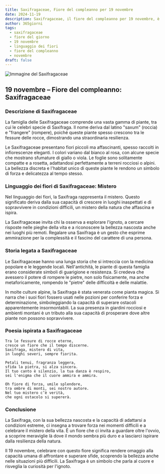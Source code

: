 ```yaml
---
title: Saxifragaceae, Fiore del compleanno per 19 novembre
date: 2024-11-19
description: Saxifragaceae, il fiore del compleanno per 19 novembre, è il simbolo di Mistero. Scopri il suo significato unico, le storie affascinanti e la poesia che celebra la sua bellezza.
author: 365giorni
tags:
  - saxifragaceae
  - fiore del giorno
  - 19 novembre
  - linguaggio dei fiori
  - fiore del compleanno
  - novembre
draft: false
---
```


![Immagine del Saxifragaceae](https://cdn.pixabay.com/photo/2016/12/13/22/11/badan-1905221_1280.jpg)


## 19 novembre – Fiore del compleanno: Saxifragaceae

### Descrizione di Saxifragaceae

La famiglia delle Saxifragaceae comprende una vasta gamma di piante, tra cui le celebri specie di Saxifraga. Il nome deriva dal latino "saxum" (roccia) e "frangere" (rompere), poiché queste piante spesso crescono tra le fessure delle rocce, dimostrando una straordinaria resilienza.

Le Saxifragaceae presentano fiori piccoli ma affascinanti, spesso raccolti in infiorescenze eleganti. I colori variano dal bianco al rosa, con alcune specie che mostrano sfumature di giallo o viola. Le foglie sono solitamente compatte e a rosetta, adattandosi perfettamente a terreni rocciosi o alpini. La bellezza discreta e l'habitat unico di queste piante le rendono un simbolo di forza e delicatezza al tempo stesso.

### Linguaggio dei fiori di Saxifragaceae: Mistero

Nel linguaggio dei fiori, la Saxifraga rappresenta il mistero. Questo significato deriva dalla sua capacità di crescere in luoghi inaspettati e di sopravvivere in condizioni difficili, un mistero della natura che affascina e ispira.

La Saxifragaceae invita chi la osserva a esplorare l'ignoto, a cercare risposte nelle pieghe della vita e a riconoscere la bellezza nascosta anche nei luoghi più remoti. Regalare una Saxifraga è un gesto che esprime ammirazione per la complessità e il fascino del carattere di una persona.

### Storia legata a Saxifragaceae

Le Saxifragaceae hanno una lunga storia che si intreccia con la medicina popolare e le leggende locali. Nell'antichità, le piante di questa famiglia erano considerate simboli di guarigione e resistenza. Si credeva che avessero il potere di rompere le pietre, non solo fisicamente, ma anche metaforicamente, rompendo le "pietre" delle difficoltà e delle malattie.

In molte culture alpine, la Saxifraga è stata venerata come pianta magica. Si narra che i suoi fiori fossero usati nelle pozioni per conferire forza e determinazione, simboleggiando la capacità di superare ostacoli apparentemente insormontabili. La sua presenza in giardini rocciosi e ambienti montani è un tributo alla sua capacità di prosperare dove altre piante non possono sopravvivere.

### Poesia ispirata a Saxifragaceae

```
Tra le fessure di rocce eterne,  
cresce un fiore che il tempo discerne.  
Saxifraga, mistero di vita,  
in luoghi severi, sempre fiorita.  

Petali tenui, fragranza leggera,  
sfida la pietra, si alza sincera.  
Il tuo canto è silenzio, la tua danza è respiro,  
sei l'enigma che il cuore ammira e ammira.  

Oh fiore di forza, umile splendore,  
tra ombre di monti, sei nostro autore.  
Nel tuo mistero c’è verità,  
che ogni ostacolo si supererà.  
```

### Conclusione

La Saxifraga, con la sua bellezza nascosta e la capacità di adattarsi a condizioni estreme, ci insegna a trovare forza nei momenti difficili e a celebrare il mistero della vita. È un fiore che ci invita a guardare oltre l'ovvio, a scoprire meraviglie là dove il mondo sembra più duro e a lasciarci ispirare dalla resilienza della natura.

Il 19 novembre, celebrare con questo fiore significa rendere omaggio alla capacità umana di affrontare e superare sfide, scoprendo la bellezza anche nelle situazioni più difficili. La Saxifraga è un simbolo che parla al cuore e risveglia la curiosità per l'ignoto.
